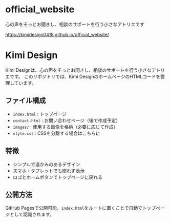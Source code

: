 # official_website
心の声をそっとお聞きし、相談のサポートを行う小さなアトリエです

https://kimidesign0418.github.io/official_website/

# Kimi Design

Kimi Designは、心の声をそっとお聞きし、相談のサポートを行う小さなアトリエです。
このリポジトリでは、Kimi DesignのホームページのHTMLコードを管理しています。

## ファイル構成
- `index.html` : トップページ
- `contact.html` : お問い合わせページ（後で作成予定）
- `images/` : 使用する画像を格納（必要に応じて作成）
- `style.css` : CSSを分離する場合はこちらに

## 特徴
- シンプルで温かみのあるデザイン
- スマホ・タブレットでも崩れず表示
- ロゴとホームボタンでトップページに戻れる

## 公開方法
GitHub Pagesで公開可能。`index.html`をルートに置くことで自動でトップページとして認識されます。
